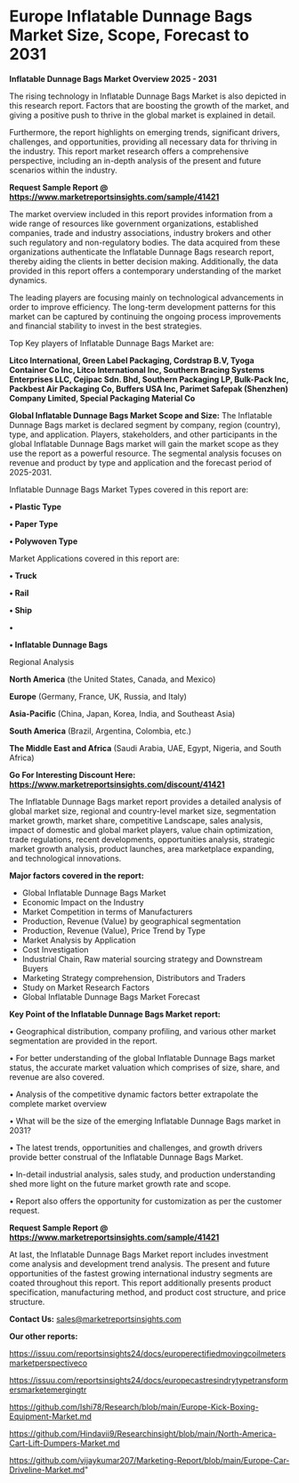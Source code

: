 # Europe Inflatable Dunnage Bags Market Size, Scope, Forecast to 2031

<Strong> Inflatable Dunnage Bags Market Overview 2025 - 2031</strong>

The rising technology in Inflatable Dunnage Bags Market is also depicted in this research report. Factors that are boosting the growth of the market, and giving a positive push to thrive in the global market is explained in detail.

Furthermore, the report highlights on emerging trends, significant drivers, challenges, and opportunities, providing all necessary data for thriving in the industry. This report market research offers a comprehensive perspective, including an in-depth analysis of the present and future scenarios within the industry.

<strong>Request Sample Report @ <a href=https://www.marketreportsinsights.com/sample/41421>https://www.marketreportsinsights.com/sample/41421</a></strong>

The market overview included in this report provides information from a wide range of resources like government organizations, established companies, trade and industry associations, industry brokers and other such regulatory and non-regulatory bodies. The data acquired from these organizations authenticate the Inflatable Dunnage Bags research report, thereby aiding the clients in better decision making. Additionally, the data provided in this report offers a contemporary understanding of the market dynamics.

The leading players are focusing mainly on technological advancements in order to improve efficiency. The long-term development patterns for this market can be captured by continuing the ongoing process improvements and financial stability to invest in the best strategies.

Top Key players of Inflatable Dunnage Bags Market are:

<strong>Litco International, Green Label Packaging, Cordstrap B.V, Tyoga Container Co Inc, Litco International Inc, Southern Bracing Systems Enterprises LLC, Cejipac Sdn. Bhd, Southern Packaging LP, Bulk-Pack Inc, Packbest Air Packaging Co, Buffers USA Inc, Parimet Safepak (Shenzhen) Company Limited, Special Packaging Material Co</strong>

<strong><b>Global Inflatable Dunnage Bags Market Scope and Size:</b></strong>
The Inflatable Dunnage Bags market is declared segment by company, region (country), type, and application. Players, stakeholders, and other participants in the global Inflatable Dunnage Bags market will gain the market scope as they use the report as a powerful resource. The segmental analysis focuses on revenue and product by type and application and the forecast period of 2025-2031.

Inflatable Dunnage Bags Market Types covered in this report are:

<strong>•  Plastic Type

•  Paper Type

•  Polywoven Type</strong>

Market Applications covered in this report are:

<strong>•  Truck

•  Rail

•  Ship

•  

•  Inflatable Dunnage Bags</strong> 

Regional Analysis

<strong>North America</strong> (the United States, Canada, and Mexico)

<strong>Europe</strong> (Germany, France, UK, Russia, and Italy)

<strong>Asia-Pacific</strong> (China, Japan, Korea, India, and Southeast Asia)

<strong>South America</strong> (Brazil, Argentina, Colombia, etc.)

<strong>The Middle East and Africa</strong> (Saudi Arabia, UAE, Egypt, Nigeria, and South Africa)

<strong>Go For Interesting Discount Here: <a href=https://www.marketreportsinsights.com/discount/41421>https://www.marketreportsinsights.com/discount/41421</a></strong>

The Inflatable Dunnage Bags market report provides a detailed analysis of global market size, regional and country-level market size, segmentation market growth, market share, competitive Landscape, sales analysis, impact of domestic and global market players, value chain optimization, trade regulations, recent developments, opportunities analysis, strategic market growth analysis, product launches, area marketplace expanding, and technological innovations.

<strong><b>Major factors covered in the report:</b></strong>
<ul>
  <li>Global Inflatable Dunnage Bags Market </li>
  <li>Economic Impact on the Industry</li>
  <li>Market Competition in terms of Manufacturers</li>
  <li>Production, Revenue (Value) by geographical segmentation</li>
  <li>Production, Revenue (Value), Price Trend by Type</li>
  <li>Market Analysis by Application</li>
  <li>Cost Investigation</li>
  <li>Industrial Chain, Raw material sourcing strategy and Downstream Buyers</li>
  <li>Marketing Strategy comprehension, Distributors and Traders</li>
  <li>Study on Market Research Factors</li>
  <li>Global Inflatable Dunnage Bags Market Forecast</li>
</ul>

<strong><b>Key Point of the Inflatable Dunnage Bags Market report:</b></strong>

• Geographical distribution, company profiling, and various other market segmentation are provided in the report.

• For better understanding of the global Inflatable Dunnage Bags market status, the accurate market valuation which comprises of size, share, and revenue are also covered.

• Analysis of the competitive dynamic factors better extrapolate the complete market overview

• What will be the size of the emerging Inflatable Dunnage Bags market in 2031?

• The latest trends, opportunities and challenges, and growth drivers provide better construal of the Inflatable Dunnage Bags Market.

• In-detail industrial analysis, sales study, and production understanding shed more light on the future market growth rate and scope.

• Report also offers the opportunity for customization as per the customer request.

<strong>Request Sample Report @ <a href=https://www.marketreportsinsights.com/sample/41421>https://www.marketreportsinsights.com/sample/41421</a></strong>

At last, the Inflatable Dunnage Bags Market report includes investment come analysis and development trend analysis. The present and future opportunities of the fastest growing international industry segments are coated throughout this report. This report additionally presents product specification, manufacturing method, and product cost structure, and price structure.

<strong>Contact Us:</strong>
sales@marketreportsinsights.com

<strong>Our other reports:</strong>

<a href=https://issuu.com/reportsinsights24/docs/europerectifiedmovingcoilmetersmarketperspectiveco>https://issuu.com/reportsinsights24/docs/europerectifiedmovingcoilmetersmarketperspectiveco</a>

<a href=https://issuu.com/reportsinsights24/docs/europecastresindrytypetransformersmarketemergingtr>https://issuu.com/reportsinsights24/docs/europecastresindrytypetransformersmarketemergingtr</a>

<a href=https://github.com/Ishi78/Research/blob/main/Europe-Kick-Boxing-Equipment-Market.md>https://github.com/Ishi78/Research/blob/main/Europe-Kick-Boxing-Equipment-Market.md</a>

<a href=https://github.com/Hindavii9/Researchinsight/blob/main/North-America-Cart-Lift-Dumpers-Market.md>https://github.com/Hindavii9/Researchinsight/blob/main/North-America-Cart-Lift-Dumpers-Market.md</a>

<a href=https://github.com/vijaykumar207/Marketing-Report/blob/main/Europe-Car-Driveline-Market.md>https://github.com/vijaykumar207/Marketing-Report/blob/main/Europe-Car-Driveline-Market.md</a>"
